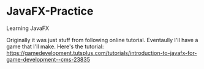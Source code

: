 # JavaFX-Practice
Learning JavaFX

Originally it was just stuff from following online tutorial. Eventaully I'll have a game that I'll make.
Here's the tutorial: https://gamedevelopment.tutsplus.com/tutorials/introduction-to-javafx-for-game-development--cms-23835
